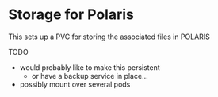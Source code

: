 Storage for Polaris
====================

This sets up a PVC for storing the associated files in POLARIS

TODO

* would probably like to make this persistent
  * or have a backup service in place...
* possibly mount over several pods